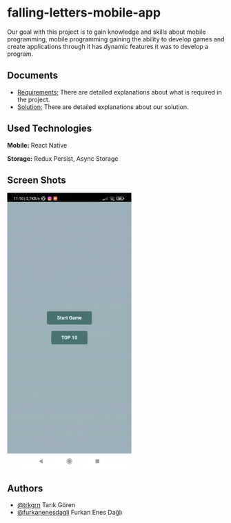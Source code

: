 
# falling-letters-mobile-app

Our goal with this project is to gain knowledge and skills about mobile programming, mobile programming
gaining the ability to develop games and create applications through it has dynamic features
it was to develop a program.



  

## Documents
- [Requirements:](https://github.com/trkgrn/falling-letters-mobileapp/blob/master/Yazlab%20II%20Proje%20II.pdf) There are detailed explanations about what is required in the project.
- [Solution:](https://github.com/trkgrn/falling-letters-mobileapp/blob/master/YazLab_2.2-Rapor.pdf) There are detailed explanations about our solution.

## Used Technologies

**Mobile:** React Native

**Storage:** Redux Persist, Async Storage
## Screen Shots


![App](https://raw.githubusercontent.com/trkgrn/falling-letters-mobileapp/master/pics/yazlab-2.gif?token=GHSAT0AAAAAAB74I6GVYN5IQKW4JPIMXTY2ZDDJZEA)

## Authors

- [@trkgrn](https://www.github.com/trkgrn) Tarık Gören
- [@furkanenesdagli](https://www.github.com/furkanenesdagli) Furkan Enes Dağlı

  